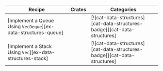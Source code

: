 | Recipe | Crates | Categories |
|--------|--------|------------|
| [Implement a Queue Using `VecDeque`][ex-data-structures-queue] |  | [![cat-data-structures][cat-data-structures-badge]][cat-data-structures] |
| [Implement a Stack Using `Vec`][ex-data-structures-stack] |  | [![cat-data-structures][cat-data-structures-badge]][cat-data-structures] |
